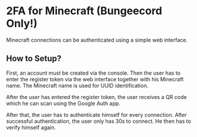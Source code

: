 # 2FA for Minecraft (Bungeecord Only!)
Minecraft connections can be authenticated using a simple web interface.

## How to Setup?
First, an account must be created via the console. Then the user has to enter the register token via the web interface together with his Minecraft name. The Minecraft name is used for UUID identification.

After the user has entered the register token, the user receives a QR code which he can scan using the Google Auth app.

After that, the user has to authenticate himself for every connection. After successful authentication, the user only has 30s to connect. He then has to verify himself again.